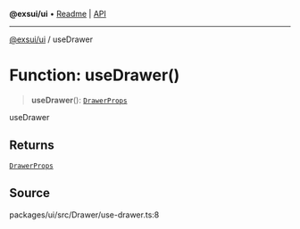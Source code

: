 **@exsui/ui** • [Readme](../README.md) \| [API](../globals.md)

***

[@exsui/ui](../README.md) / useDrawer

# Function: useDrawer()

> **useDrawer**(): [`DrawerProps`](../interfaces/DrawerProps.md)

useDrawer

## Returns

[`DrawerProps`](../interfaces/DrawerProps.md)

## Source

packages/ui/src/Drawer/use-drawer.ts:8
